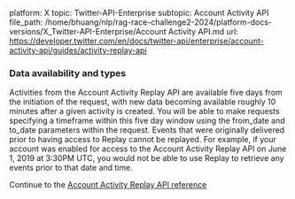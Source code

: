 platform: X
topic: Twitter-API-Enterprise
subtopic: Account Activity API
file_path: /home/bhuang/nlp/rag-race-challenge2-2024/platform-docs-versions/X_Twitter-API-Enterprise/Account Activity API.md
url: https://developer.twitter.com/en/docs/twitter-api/enterprise/account-activity-api/guides/activity-replay-api

### Data availability and types

Activities from the Account Activity Replay API are available five days from the initiation of the request, with new data becoming available roughly 10 minutes after a given activity is created. You will be able to make requests specifying a timeframe within this five day window using the from\_date and to\_date parameters within the request. Events that were originally delivered prior to having access to Replay cannot be replayed. For example, if your account was enabled for access to the Account Activity Replay API on June 1, 2019 at 3:30PM UTC, you would not be able to use Replay to retrieve any events prior to that date and time.

Continue to the [Account Activity Replay API reference](https://developer.twitter.com/content/developer-twitter/en/docs/twitter-api/enterprise/account-activity-api/api-reference/replay-api)